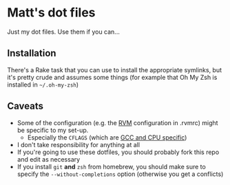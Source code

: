 Matt's dot files
================

Just my dot files. Use them if you can...

## Installation

There's a Rake task that you can use to install the appropriate symlinks, but
it's pretty crude and assumes some things (for example that Oh My Zsh is
installed in `~/.oh-my-zsh`)

## Caveats

* Some of the configuration (e.g. the [RVM](https://rvm.io/) configuration in .rvmrc) might be specific to my set-up.
  * Especially the `CFLAGS` (which are [GCC and CPU specific](http://en.gentoo-wiki.com/wiki/Safe_Cflags))
* I don't take responsibility for anything at all
* If you're going to use these dotfiles, you should probably fork this repo and edit as necessary
* If you install `git` **and** `zsh` from homebrew, you should make sure to specify the `--without-completions` option (otherwise you get a conflicts)
